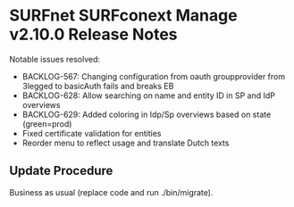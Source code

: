 # SURFnet SURFconext Manage v2.10.0 Release Notes #

Notable issues resolved:
* BACKLOG-567: Changing configuration from oauth groupprovider from 3legged to basicAuth fails and breaks EB
* BACKLOG-628: Allow searching on name and entity ID in SP and IdP overviews
* BACKLOG-629: Added coloring in Idp/Sp overviews based on state (green=prod)
* Fixed certificate validation for entities
* Reorder menu to reflect usage and translate Dutch texts

Update Procedure
----------------

Business as usual (replace code and run ./bin/migrate).